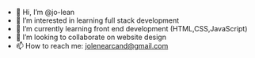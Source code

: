 - 👋 Hi, I’m @jo-lean
- 👀 I’m interested in learning full stack development
- 🌱 I’m currently learning front end development (HTML,CSS,JavaScript)
- 💞️ I’m looking to collaborate on website design
- 📫 How to reach me: jolenearcand@gmail.com

<!---
jo-lean/jo-lean is a ✨ special ✨ repository because its `README.md` (this file) appears on your GitHub profile.
You can click the Preview link to take a look at your changes.
--->
